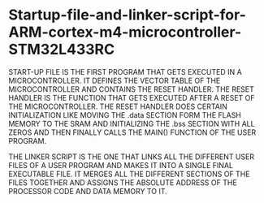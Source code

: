 # Startup-file-and-linker-script-for-ARM-cortex-m4-microcontroller-STM32L433RC

START-UP FILE IS THE FIRST PROGRAM THAT GETS EXECUTED IN A MICROCONTROLLER. IT DEFINES THE VECTOR TABLE OF THE MICROCONTROLLER AND CONTAINS THE RESET HANDLER. THE RESET HANDLER IS THE FUNCTION THAT GETS EXECUTED AFTER A RESET OF THE MICROCONTROLLER. THE RESET HANDLER DOES CERTAIN INITIALIZATION LIKE MOVING THE .data SECTION FORM THE FLASH MEMORY TO THE SRAM AND INITIALIZING THE .bss SECTION WITH ALL ZEROS AND THEN FINALLY CALLS THE MAIN() FUNCTION OF THE USER PROGRAM.

THE LINKER SCRIPT IS THE ONE THAT LINKS ALL THE DIFFERENT USER FILES OF A USER PROGRAM AND MAKES IT INTO A SINGLE FINAL EXECUTABLE FILE. IT MERGES ALL THE DIFFERENT SECTIONS OF THE FILES TOGETHER AND ASSIGNS THE ABSOLUTE ADDRESS OF THE PROCESSOR CODE AND DATA MEMORY TO IT.
